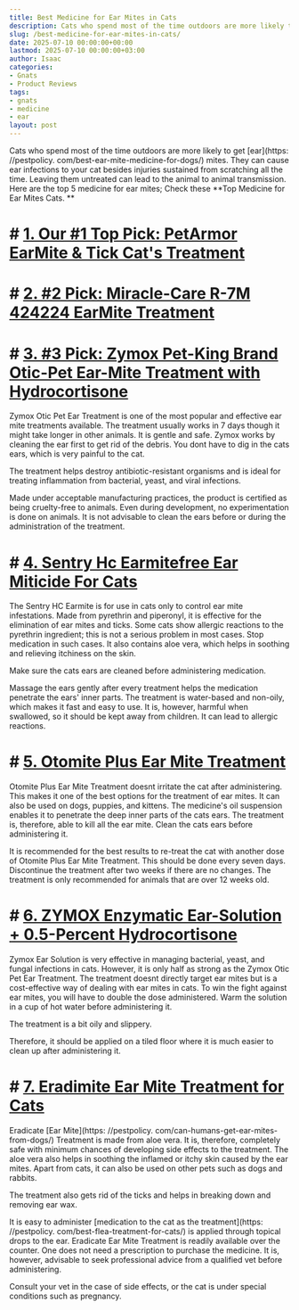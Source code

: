 ```yaml
---
title: Best Medicine for Ear Mites in Cats
description: Cats who spend most of the time outdoors are more likely to get ear mites. They can cause ear infections to your cat besides injuries sustained from...
slug: /best-medicine-for-ear-mites-in-cats/
date: 2025-07-10 00:00:00+00:00
lastmod: 2025-07-10 00:00:00+03:00
author: Isaac
categories:
- Gnats
- Product Reviews
tags:
- gnats
- medicine
- ear
layout: post
---
```


Cats who spend most of the time outdoors are more likely to get [ear](https: //pestpolicy. com/best-ear-mite-medicine-for-dogs/) mites. They can cause ear infections to your cat besides injuries sustained from scratching all the time. Leaving them untreated can lead to the animal to animal transmission. Here are the top 5 medicine for ear mites; Check these **Top Medicine for Ear Mites Cats. **

# # [**1. Our #1 Top Pick: PetArmor EarMite & Tick Cat's Treatment**](https://www.amazon.com/dp/B07F6MXJ9X/?tag=p-policy-20)

# # [**2. #2 Pick: Miracle-Care R-7M 424224 EarMite Treatment**](https://www.amazon.com/dp/B00C351GBC/?tag=p-policy-20)

# # [**3. #3 Pick: Zymox Pet-King Brand Otic-Pet Ear-Mite Treatment with Hydrocortisone**](https://www.amazon.com/dp/B01NAGRRRU/?tag=p-policy-20)

Zymox Otic Pet Ear Treatment is one of the most popular and effective ear mite treatments available. The treatment usually works in 7 days though it might take longer in other animals. It is gentle and safe. Zymox works by cleaning the ear first to get rid of the debris. You dont have to dig in the cats ears, which is very painful to the cat.

The treatment helps destroy antibiotic-resistant organisms and is ideal for treating inflammation from bacterial, yeast, and viral infections.

Made under acceptable manufacturing practices, the product is certified as being cruelty-free to animals. Even during development, no experimentation is done on animals. It is not advisable to clean the ears before or during the administration of the treatment.

# # [4. Sentry Hc Earmitefree Ear Miticide For Cats](https://www.amazon.com/dp/B0030DH0Q6/?tag=p-policy-20)

The Sentry HC Earmite is for use in cats only to control ear mite infestations. Made from pyrethrin and piperonyl, it is effective for the elimination of ear mites and ticks. Some cats show allergic reactions to the pyrethrin ingredient; this is not a serious problem in most cases. Stop medication in such cases. It also contains aloe vera, which helps in soothing and relieving itchiness on the skin.

Make sure the cats ears are cleaned before administering medication.

Massage the ears gently after every treatment helps the medication penetrate the ears' inner parts. The treatment is water-based and non-oily, which makes it fast and easy to use. It is, however, harmful when swallowed, so it should be kept away from children. It can lead to allergic reactions.

# # [5. Otomite Plus Ear Mite Treatment](https://www.amazon.com/dp/B00HJOZECO/?tag=p-policy-20)

Otomite Plus Ear Mite Treatment doesnt irritate the cat after administering. This makes it one of the best options for the treatment of ear mites. It can also be used on dogs, puppies, and kittens. The medicine's oil suspension enables it to penetrate the deep inner parts of the cats ears. The treatment is, therefore, able to kill all the ear mite. Clean the cats ears before administering it.

It is recommended for the best results to re-treat the cat with another dose of Otomite Plus Ear Mite Treatment. This should be done every seven days. Discontinue the treatment after two weeks if there are no changes. The treatment is only recommended for animals that are over 12 weeks old.

# # [6. ZYMOX Enzymatic Ear-Solution + 0.5-Percent Hydrocortisone](https://www.amazon.com/dp/B007NVJAJG/?tag=p-policy-20)

Zymox Ear Solution is very effective in managing bacterial, yeast, and fungal infections in cats. However, it is only half as strong as the Zymox Otic Pet Ear Treatment. The treatment doesnt directly target ear mites but is a cost-effective way of dealing with ear mites in cats. To win the fight against ear mites, you will have to double the dose administered. Warm the solution in a cup of hot water before administering it.

The treatment is a bit oily and slippery.

Therefore, it should be applied on a tiled floor where it is much easier to clean up after administering it.

# # [7. Eradimite Ear Mite Treatment for Cats](https://www.amazon.com/dp/B0002AL6UQ/?tag=p-policy-20)

Eradicate [Ear Mite](https: //pestpolicy. com/can-humans-get-ear-mites-from-dogs/) Treatment is made from aloe vera. It is, therefore, completely safe with minimum chances of developing side effects to the treatment. The aloe vera also helps in soothing the inflamed or itchy skin caused by the ear mites. Apart from cats, it can also be used on other pets such as dogs and rabbits.

The treatment also gets rid of the ticks and helps in breaking down and removing ear wax.

It is easy to administer [medication to the cat as the treatment](https: //pestpolicy. com/best-flea-treatment-for-cats/) is applied through topical drops to the ear. Eradicate Ear Mite Treatment is readily available over the counter. One does not need a prescription to purchase the medicine. It is, however, advisable to seek professional advice from a qualified vet before administering.

Consult your vet in the case of side effects, or the cat is under special conditions such as pregnancy.
